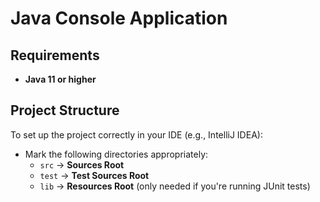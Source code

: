 # Java Console Application

## Requirements
- **Java 11 or higher**

## Project Structure
To set up the project correctly in your IDE (e.g., IntelliJ IDEA):

- Mark the following directories appropriately:
    - `src` → **Sources Root**
    - `test` → **Test Sources Root**
    - `lib` → **Resources Root** (only needed if you're running JUnit tests)


